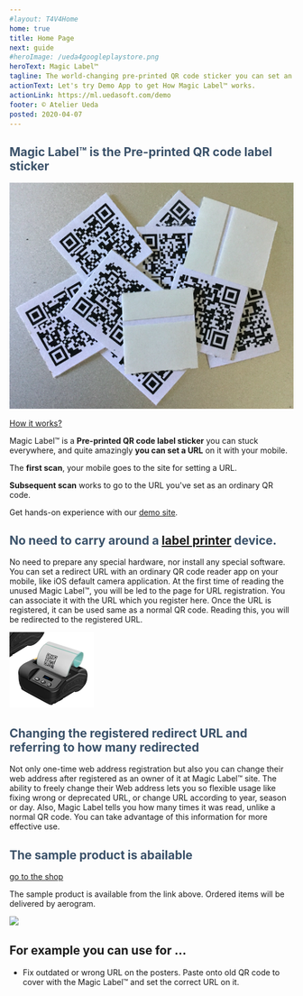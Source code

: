 ```yaml
---
#layout: T4V4Home
home: true
title: Home Page
next: guide
#heroImage: /ueda4googleplaystore.png
heroText: Magic Label™
tagline: The world-changing pre-printed QR code sticker you can set an URL!
actionText: Let's try Demo App to get How Magic Label™ works.
actionLink: https://ml.uedasoft.com/demo
footer: © Atelier Ueda
posted: 2020-04-07
---
```

<div class="features">
  <div class="feature">
    <h2 style="color: #3a5169;">Magic Label™ is the Pre-printed QR code label sticker</h2>
    <img src="./ss.2023-07-07.19.46.46.png">
    <p><a href="./guide/how-it-works">How it works?</a></p>
    <p>Magic Label™ is a <b>Pre-printed QR code label sticker</b> you can stuck everywhere, and quite amazingly <b>you can set a URL</b> on it with your mobile.</p>
    <p>The <b>first scan</b>, your mobile goes to the site for setting a URL.</p>
    <p><b>Subsequent scan</b> works to go to the URL you've set as an ordinary QR code.</p>
    <p>Get hands-on experience with our <a href="https://ml.uedasoft.com/demo">demo site</a>.</p>
  </div>
  <div class="feature">
    <h2 style="color: #3a5169;">No need to carry around a <a href="https://www.amazon.co.jp/s?k=label+printer">label printer</a> device.</h2>
    <p>No need to prepare any special hardware, nor install any special software. You can set a redirect URL with an ordinary QR code reader app on your mobile, like iOS default camera application. At the first time of reading the unused Magic Label™, you will be led to the page for URL registration. You can associate it with the URL which you register here. Once the URL is registered, it can be used same as a normal QR code. Reading this, you will be redirected to the registered URL.</p>
    <img src="./ss.2023-07-06.15.28.19.png">
  </div>
  <div class="feature">
    <h2 style="color: #3a5169;">Changing the registered redirect URL and referring to how many redirected</h2>
    <p>Not only one-time web address registration but also you can change their web address after registered as an owner of it at Magic Label™ site. The ability to freely change their Web address lets you so flexible usage like fixing wrong or deprecated URL, or change URL according to year, season or day. Also, Magic Label tells you how many times it was read, unlike a normal QR code. You can take advantage of this information for more effective use.</p>
  </div>
  <div class="feature">
    <h2 style="color: #3a5169;">The sample product is abailable</h2>
    <a href="https://payhip.com/b/GPHU">go to the shop</a>
    <p>The sample product is available from the link above. Ordered items will be delivered by aerogram.</p>
    <img src="https://i.imgur.com/4e652et.png">
  </div>
<!--  
  <div class="feature">
    <h2 style="color: #3a5169;">Also, you can make your own Magic Label™</h2>
    <a href="https://magiclabel.uedasoft.com/">go to the site</a>
    <p>You can get a printable image of your Magic Label™ at the site so get it and print it that suits your purpose freely. Without buying pre-printed Magic Label™, you will get one Magic Label™ image at sign-in to the Magic Label™. Please enjoy with print it.</p>
  </div>
-->
</div>

## For example you can use for ...
- Fix outdated or wrong URL on the posters. Paste onto old QR code to cover with the Magic Label™ and set the correct URL on it.